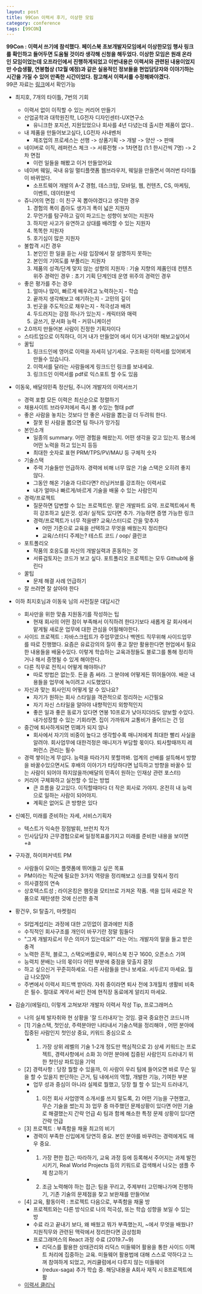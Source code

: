 ```yaml
---
layout: post
title: 99Con 이력서 후기, 이상한 모임
category: conference
tags: [99CON]
---
```


**99Con : 이력서 쓰기에 참석했다. 페이스북 초보개발자모임에서 이상한모임 행사 링크를 확인하고 들어두면 도움될 것이라 생각해 신청을 해두었다.
이상한 모임은 원래 온라인 모임이었는데 오프라인에서 진행하게되었고 이번내용은 이력서와 관련된 내용이었지만 수습생활, 연봉협상 (12월 예정)과 같은 
실용적인 정보들을 현업담당자와 이야기하는 시간을 가질 수 있어 만족한 시간이었다. 참고해서 이력서를 수정해봐야겠다.**    
99콘 자료는 [링크](https://speakerdeck.com/weirdx)에서 확인가능 

- 최지호, 7개의 타이틀, 7번의 기회
  - 이력서 없이 이직할 수 있는 커리어 만들기
  - 산업공학과 대학원진학, LG전자 디자인센터-UX연구소
    - 유니크한 포지션, 지원있었으나 회사를 4년 다녔는데 출시한 제품이 없다..
  - 내 제품을 만들어보고싶다, LG전자 사내벤처
    - 제조업의 프로세스는 선행 -> 상품기획 -> 개발 -> 양산 -> 판매
  - 네이버로 이직, 레퍼런스 체크 -> 서류전형 -> 1차면접 (1:1 한시간씩 7명) -> 2차 면접
    - 이런 일들을 해봤고 이거 만들었어요
  - 네이버 웨일, 국내 유일 멀티플랫폼 웹브라우저, 웨일을 만들면서 여러번 타이틀이 바뀌었다.
    - 소프트웨어 개발의 A-Z 경험, 데스크탑, 모바일, 웹, 컨텐츠, CS, 마케팅, 이벤트, 데이터분석
  - 쥬니어의 면접 : 이 친구 꼭 뽑아야겠다고 생각한 경우
    1) 경험의 폭이 좁아도 생가긔 폭이 넓은 지원자
    2) 무언가를 탐구하고 깊이 파고드는 성향이 보이는 지원자
    3) 하지만 사고가 유연하고 상대를 배려할 수 있는 지원자
    4) 똑똑한 지원자
    5) 호기심이 많은 지원자
  - 불합격 시킨 경우
    1) 본인인 한 일을 듣는 사람 입장에서 잘 설명하지 못하는 
    2) 본인의 기여도를 부풀리는 지원자
    3) 제품의 성격/단계 맞지 않는 성향의 지원자 : 기술 지향의 제품인데 컨텐츠 위주 경력인 경우 : 초기 기획 단계인데 운영 위주의 경력인 경우
  - 좋은 평가를 주는 경우
    1) 얼마나 많이, 빠르게 배우려고 노력하는지 - 학습
    2) 끝까지 생각해보고 얘기하는지 - 고민의 깊이
    3) 빈곳을 주도적으로 채우는지 - 적극성과 배려
    4) 두드러지는 강점 하나가 있는지 - 캐릭터와 매력
    5) 글쓰기, 문서화 능력 - 커뮤니케이션
  - 2.0까지 만들어본 사람이 진정한 기획자이다
  - 스타트업으로 이직하다, 이거 내가 만들었어 에서 이거 내거야! 해보고싶어서
  - 꿀팁
    1) 링크드인에 영어로 이력을 자세히 남기세요. 구조화된 이력서를 있어뵈게 만들수 있습니다.
    2) 이력서를 달라는 사람들에게 링크드인 링크를 보내세요.
    3) 링크드인 이력서를 pdf로 익스포트 할 수도 있음  

- 이동욱, 배달의민족 정산팀, 주니어 개발자의 이력서쓰기    
  - 경력 포함 모든 이력은 최신순으로 정렬하기
  - 채용사이트 브라우저에서 즉시 볼 수있는 형태 pdf 
  - 좋은 사람을 놓치는 것보다 안 좋은 사람을 뽑는걸 더 두려워 한다.
    - 잘못 된 사람을 뽑으면 팀 하나가 망가짐
  - 본인소개
    - 일종의 summary. 어떤 경험을 해왔는지. 어떤 생각을 갖고 있는지. 평소에 어떤 노력을 하고 있는지 등등
    - 최대한 숫자로 표현 PRM/TPS/PV/MAU 등 구체적 숫자
  - 기술스택
    - 주력 기술들만 언급하자. 경력에 비해 너무 많은 기술 스택은 오히려 좋지 않다.
    - 그동안 해온 기술과 다르다면? 러닝커브를 강조하는 이력서로
    - 내가 얼마나 빠르게/바르게 기술을 배울 수 있는 사람인지
  - 경력/프로젝트
    - 질문하면 답변할 수 있는 프로젝트만. 맡은 개발파트 요약. 프로젝트에서 특히 강조하고 싶은것. 성과/ 실적도 있다면 추가. 가능하면 증명 가능한 링크
    - 경력/프로젝트가 너무 적을떈? 교육/스터디로 간을 맞추자
        - 어떤 기준으로 교육을 선택하고 무엇을 배웠는지 정리한다
        - 교육/스터디 주제는? 테스트 코드 / oop/ 클린코
  - 포트폴리오
    - 작품의 호응도를 자신의 개발실력과 혼동하는 것
    - 서류검토자는 코드가 보고 싶다. 포트폴리오 프로젝트는 모두 Github에 올린다
  - 꿀팁
    - 문제 해결 사례 언급하기
  - 잘 쓰려면 잘 살아야 한다   
  
- 이하 최지호님과 이동욱 님의 사전질문 대답시간  
  - 회사만을 위한 맞춤 지원동기를 작성하는 팁
    - 현재 회사의 어떤 점이 부족해서 이직하려 한다기보다 새롭게 갈 회사에서 맡게될 새로운 업무에 대한 관심을 어필해야한다.
  - 사이드 프로젝트 : 자바스크립트가 주업무였으나 백엔드 직무위해 사이드업무를 따로 진행했다. 요즘은 유료강의의 질이 좋고 잘만 활용한다면  현업에서 필요한 내용들을 배울수있다. 이렇게 학습하는 교육과정들도 블로그를 통해 정리하거나 해서 증명될 수 있게 해야한다.
  - 다른 직무로 전직시 어떻게 해야하나?
    - 따로 방법은 없는듯. 돈을 좀 써라. 그 분야에 어떻게든 뛰어들어야. 배운 내용들을 업무에 녹이려고 시도했었다.
  - 자신과 맞는 회사인지 어떻게 알 수 있나요?
    - 자기가 원하는 회사 스타일을 객관적으로 정리하는 시간필요
    - 자기 자신 스타일을 알아야 내향적인지 외향적인지
    - 좋은 일과 좋은 동료가 있다면 연봉 10프로가 낮아지더라도 양보할 수있다. 내가성장할 수 있는 기회라면. 집이 가까워져 교통비가 줄어드는 건 덤
  - 중간에 퇴사하게되면 민폐가 되지 않나
    - 회사에서 자기의 비중이 높다고 생각할수록 매니저에게 최대한 빨리 사실을 알려야. 회사업무에 대한걱정은 매니저가 부담할 몫이다. 퇴사할때까지 레퍼런스 관리는 필수
  - 경력 쌓이는게 무섭다. 능력을 따라가지 못할까봐. 업계의 선배를 설득해서 방향을 바꿀수있으면서도 후배의 이야기가 타당하다면 납득하고 방향을 바꿀수 있는 사람이 되어야 하지않을까(배달의 민족이 원하는 인재상 관련 포스터)
  - 커리어 구체화하고 실천할 수 있는 방법
    - 큰 흐름을 갖고있다. 이직할때마다 더 작은 회사로 가야지. 온전히 내 능력으로 일하는 사람이 되어야지.
    - 계획은 없어도 큰 방향은 있다  

- 신예진, 미래를 준비하는 자세, 서비스기획자  
  - 텍스트가 익숙한 장점발휘, 브런치 작가
  - 인사담당자 근무경험으로써 일정목표를가지고 미래를 준비한 내용을 보이면 +a  

- 구자경, 하이퍼커넥트 PM  
  - 사람들이 모이는 플랫폼에 뛰어들고 싶은 목표
  - PM이라는 직군에 필요한 3가지 역량을 정리해보고 싱크를 맞춰서 정리
  - 의사결정의 연속
  - 상호텍스트성 ; 라이온킹은 햄릿을 모티브로 가져온 작품. 색을 입혀 새로운 작품으로 재탄생한 것에 신선한 충격  

- 황건우, SI 탈출기, 마켓컬리  
  - SI업계섭리는 과정에 대한 고민없이 결과에만 치중
  - 수직적인 회사구조를 개인이 바꾸기란 정말 힘들다
  - "그게 개발자로서 무슨 의미가 있는데요?" 라는 어느 개발자의 말을 들고 받은 충격
  - 노력한 흔적, 블로그, 스택오버플로우, 페이스북 친구 1600, 오픈소스 기여
  - 능력치 분배는 나의 몫이다 어떤 부분에 중점을 맞출지 결정
  - 하고 싶으신거 꾸준히하세요. 다른 사람들을 만나 보세요. 서두르지 마세요. 월급 나오잖아
  - 주변에서 이력서 피드백 받아라. 자취 중이라면 퇴사 전에 3개월치 생활비 비축은 필수. 절대로 계약서 싸인 전에 현직장 동료에게 알리지 마세요.          

- 김슬기(에밀리), 이렇게 고쳐보자! 개발자 이력서 작성 Tip, 프로그래머스
  - 나의 실제 발자취와 현 상황을 '잘 드러내자'는 것임. 결국 중요한건 코드니까
  - [1] 기술스택, 첫인상, 주력분야만 나타내서 기술스택을 정리해야 , 어떤 분야에 집중된 사람인지 첫인상 중요, 키워드 중심으로 소
    - 1) 가장 상위 레벨의 기술 1-2개 정도만 핵심적으로 2) 상세 키워드는 프로젝트, 경력사항에서 소화 3) 어떤 분야에 집중된 사람인지 드러내기 위한 첫인상 파트임을 기억 
  - [2] 경력사항 : 당장 뭘할 수 있을까, 이 사람이 우리 팀에 들어오면 바로 무슨 일을 할 수 있을지 판단하는 근거, 팀 내에서의 역할, 개발한 기능, 기여한 부분
    - 업무 성과 중심이 아니라 실제로 뭘했고, 당장 뭘 할 수 있는지 드러내기, 
    - 1) 이전 회사 사업영역 소개서를 쓰지 말도록, 2) 어떤 기능을 구현했고, 무슨 기술을 썼는지 3) 업무 중 마주했던 문제상황이 있다면 어떤 기술로 해결했는지 간략 언급 4) 팀과 함께 해소한 특정 문제 상황이 있다면 간략 언급
  - [3] 프로젝트 : 부족함을 채울 최고의 비기
    - 경력이 부족한 신입에게 당연히 중요. 본인 분야를 바꾸려는 경력에게도 매우 중요.
    - 1) 가장 편한 접근: 따라하기, 교육 과정 등에 등록해서 주어지는 과제 발전시키기, Real World Projects 등의 키워드로 검색해서 나오는 샘플 주제 참고하기
    - 2) 조금 노력해야 하는 접근: 팀을 꾸리고, 주제부터 고민해나가며 진행하기, 기존 기술의 문제점을 찾고 보완재를 만들어보
  - [4] 교육, 활동이력 : 프로젝트 다음으로, 부족함을 채울 방 
    - 프로젝트와는 다른 방식으로 나의 적극성, 또는 학습 성향을 보일 수 있는 방
    - 수료 라고 끝내기 보다, 왜 배웠고 뭐가 부족했는지, ~에서 무엇을 배웠나? 지원직무와 관련된 맥락에서 정리한다면 금상첨화
    - 프로그래머스의 React 과정 수료 (2019.7~9)
        - 리덕스를 활용한 상태관리와 리덕스 미들웨어 활용을 통한 사이드 이펙트 처리에 집중하는 교육. 미들웨어 활용법에 대해 스스로 약하다고 느껴 참여하게 되었고, 커리큘럼에서 다루지 않는 미들웨어
        - (redux-saga) 추가 학습 중. 해당내용을 A회사 재직 시 B프로젝트에 활
  - [이력서 클리닉](http://bit.ly/pgms-clinic)

    